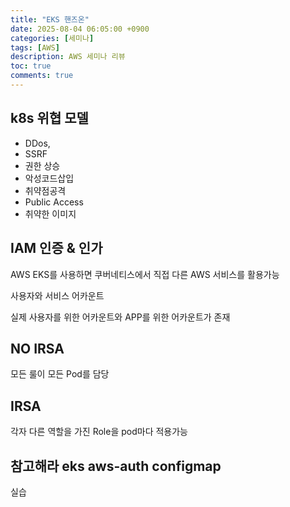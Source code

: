 ```yaml
---
title: "EKS 핸즈온"
date: 2025-08-04 06:05:00 +0900
categories: [세미나]
tags: [AWS]
description: AWS 세미나 리뷰
toc: true
comments: true
---
```


## k8s 위협 모델

- DDos,
-  SSRF 
- 권한 상승
- 악성코드삽입
- 취약점공격
- Public Access 
- 취약한 이미지 
## IAM 인증 & 인가

AWS EKS를 사용하면 쿠버네티스에서 직접 다른 AWS 서비스를 활용가능

사용자와 서비스 어카운트

실제 사용자를 위한 어카운트와 APP를 위한 어카운트가 존재

## NO IRSA 

모든 룰이 모든 Pod를 담당

## IRSA 

각자 다른 역할을 가진 Role을 pod마다 적용가능

## 참고해라 eks aws-auth configmap

실습


